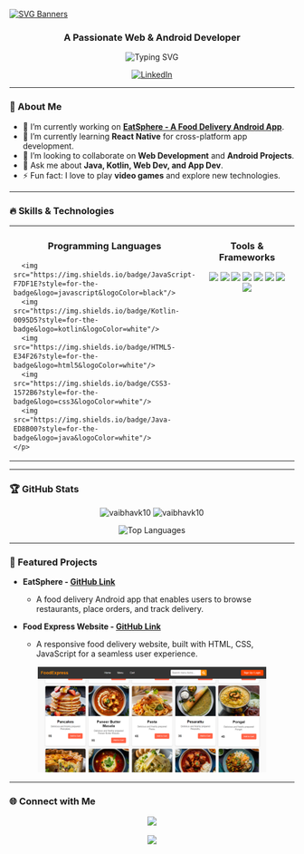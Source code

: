 [![SVG Banners](https://svg-banners.vercel.app/api?type=luminance&text1=Vaibhav%20Kumawat&width=1000&height=200)](https://github.com/Akshay090/svg-banners)


<h3 align="center">A Passionate Web & Android Developer</h3>

<p align="center">
  <img src="https://readme-typing-svg.demolab.com?font=Ribeye&size=50&pause=1000&color=33ff00&center=true&width=900&height=100&lines=Web+Developer;Android+Developer;Bot+Developer;Lifelong+Learner" alt="Typing SVG">
</p>

<p align="center">
  <a href="https://linkedin.com/in/vaibhavk10" target="_blank">
    <img src="https://img.shields.io/badge/LinkedIn-%230077B5.svg?style=for-the-badge&logo=linkedin&logoColor=white" alt="LinkedIn">
  </a>
</p>

---

### 🚀 About Me

- 🔭 I’m currently working on **[EatSphere - A Food Delivery Android App](https://github.com/vaibhavk10/EatSphere)**.
- 🌱 I’m currently learning **React Native** for cross-platform app development.
- 👯 I’m looking to collaborate on **Web Development** and **Android Projects**.
- 💬 Ask me about **Java, Kotlin, Web Dev, and App Dev**.
- ⚡ Fun fact: I love to play **video games** and explore new technologies.

---

### 🔥 Skills & Technologies

<table align="center">
<tr>
  <td width="50%" valign="top">
    <h3 align="center">Programming Languages</h3>
    <p align="center">
      
      <img src="https://img.shields.io/badge/JavaScript-F7DF1E?style=for-the-badge&logo=javascript&logoColor=black"/>
      <img src="https://img.shields.io/badge/Kotlin-0095D5?style=for-the-badge&logo=kotlin&logoColor=white"/>
      <img src="https://img.shields.io/badge/HTML5-E34F26?style=for-the-badge&logo=html5&logoColor=white"/>
      <img src="https://img.shields.io/badge/CSS3-1572B6?style=for-the-badge&logo=css3&logoColor=white"/>
      <img src="https://img.shields.io/badge/Java-ED8B00?style=for-the-badge&logo=java&logoColor=white"/>
    </p>
  </td>
  <td width="50%" valign="top">
    <h3 align="center">Tools & Frameworks</h3>
    <p align="center">
      <img src="https://img.shields.io/badge/Android_Studio-3DDC84?style=for-the-badge&logo=android-studio&logoColor=white"/>
      <img src="https://img.shields.io/badge/Firebase-FFCA28?style=for-the-badge&logo=firebase&logoColor=black"/>
      <img src="https://img.shields.io/badge/Node.js-339933?style=for-the-badge&logo=nodedotjs&logoColor=white"/>
      <img src="https://img.shields.io/badge/Heroku-430098?style=for-the-badge&logo=heroku&logoColor=white"/>
      <img src="https://img.shields.io/badge/Canva-00C4CC?style=for-the-badge&logo=canva&logoColor=white"/>
      <img src="https://img.shields.io/badge/Figma-F24E1E?style=for-the-badge&logo=figma&logoColor=white"/>
      <img src="https://img.shields.io/badge/Kali-268BEE?style=for-the-badge&logo=kalilinux&logoColor=white"/>
      <img src="https://img.shields.io/badge/Git-F05032?style=for-the-badge&logo=git&logoColor=white"/>
    </p>
  </td>
</tr>
</table>

---

### 🏆 GitHub Stats

<p align="center">
  <img width="48%" src="https://github-readme-stats.vercel.app/api?username=vaibhavk10&show_icons=true&theme=radical" alt="vaibhavk10" />
  <img width="48%" src="https://github-readme-streak-stats.herokuapp.com/?user=vaibhavk10&theme=radical" alt="vaibhavk10" />
</p>
<p align="center">
  <img width="48%" src="https://github-readme-stats.vercel.app/api/top-langs/?username=vaibhavk10&layout=compact&theme=radical" alt="Top Languages" />
</p>

---

### 📂 Featured Projects

- **EatSphere - [GitHub Link](https://github.com/vaibhavk10/EatSphere)**
  - A food delivery Android app that enables users to browse restaurants, place orders, and track delivery.
  
- **Food Express Website - [GitHub Link](https://github.com/vaibhavk10/Food-Express)**
  - A responsive food delivery website, built with HTML, CSS, JavaScript for a seamless user experience.

<p align="center">
  <img src="https://github.com/vaibhavk10/Food-Express/blob/master/assets/projectimage.png" width="80%" alt="Project Screenshot">
</p>

---

### 🌐 Connect with Me

<p align="center">
  <a href="https://www.linkedin.com/in/vaibhavk10/" target="_blank">
    <img src="https://img.shields.io/badge/LinkedIn-%230077B5.svg?style=for-the-badge&logo=linkedin&logoColor=white"/>
  </a>
</p>

<p align="center">
  <img src="https://media.giphy.com/media/L8K62iTDkzGX6/giphy.gif" width="150">
</p>

